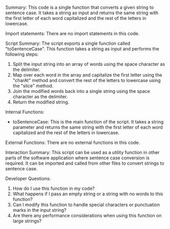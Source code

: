 Summary:
This code is a single function that converts a given string to sentence case. It takes a string as input and returns the same string with the first letter of each word capitalized and the rest of the letters in lowercase.

Import statements:
There are no import statements in this code.

Script Summary:
The script exports a single function called "toSentenceCase". This function takes a string as input and performs the following steps:
1. Split the input string into an array of words using the space character as the delimiter.
2. Map over each word in the array and capitalize the first letter using the "charAt" method and convert the rest of the letters to lowercase using the "slice" method.
3. Join the modified words back into a single string using the space character as the delimiter.
4. Return the modified string.

Internal Functions:
- toSentenceCase: This is the main function of the script. It takes a string parameter and returns the same string with the first letter of each word capitalized and the rest of the letters in lowercase.

External Functions:
There are no external functions in this code.

Interaction Summary:
This script can be used as a utility function in other parts of the software application where sentence case conversion is required. It can be imported and called from other files to convert strings to sentence case.

Developer Questions:
1. How do I use this function in my code?
2. What happens if I pass an empty string or a string with no words to this function?
3. Can I modify this function to handle special characters or punctuation marks in the input string?
4. Are there any performance considerations when using this function on large strings?